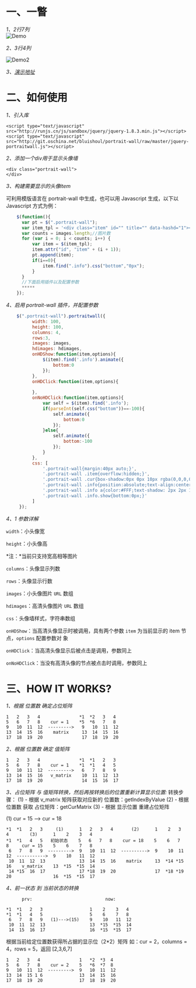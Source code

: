 # 一、一瞥

*1、2行7列*  
![Demo][1]

*2、3行4列*  

![Demo2][2] 

*3、[演示地址][3]*

# 二、如何使用

*1、引入库*

    <script type="text/javascript" src="http://runjs.cn/js/sandbox/jquery/jquery-1.8.3.min.js"></script>
	<script type="text/javascript" src="http://git.oschina.net/bluishoul/portrait-wall/raw/master/jquery-portraitwall.js"></script>

    
*2、添加一个div用于显示头像墙*  

	<div class="portrait-wall">
    </div>

*3、构建需要显示的头像item*

可利用模版语言在 portrait-wall 中生成，也可以用 Javascript 生成，以下以 Javascript 方式为例：
```javascript	
    $(function(){
      var pt = $(".portrait-wall");
      var item_tpl = '<div class="item" id="" title="" data-hashd="1"><div class="info"><a href="http://www.oschina.net/" target="_blank">OSChina</a></div></div>';
      var counts = images.length;//图片数
      for (var i = 0; i < counts; i++) {
          var item = $(item_tpl);
          item.attr("id", "item" + (i + 1));
          pt.append(item);
          if(i==0){
              item.find(".info").css("bottom","0px");
          }
      }
      //下面启用插件以及配置参数
      *****
    });
```
*4、启用 portrait-wall 插件，并配置参数*
```javascript
    $(".portrait-wall").portraitwall({
          width: 100,
          height: 100,
          columns: 4,
          rows:3,
          images: images,
          hdimages: hdimages,
          onHDShow:function(item,options){
              $(item).find('.info').animate({
                  bottom:0
              });
          },
          onHDClick:function(item,options){
              
          },
          onNoHDClick:function(item,options){
              var self = $(item).find('.info');
              if(parseInt(self.css("bottom"))==-100){
                  self.animate({
                      bottom:0
                  });
              }else{
                  self.animate({
                      bottom:-100
                  });
              }
          },
          css: [
              '.portrait-wall{margin:40px auto;}',
              '.portrait-wall .item{overflow:hidden;}',
              '.portrait-wall .cur{box-shadow:0px 0px 10px rgba(0,0,0,0.2) inset;}',
              '.portrait-wall .info{position:absolute;text-align:center;width:100%;height:100px;bottom:-100px;background-color:rgba(0, 0, 0, .5);;color:#FFF;line-height:100px;}',
              '.portrait-wall .info a{color:#FFF;text-shadow: 2px 2px 1px black;font-size: 14px;}',
              '.portrait-wall .info.show{bottom:0px;}'
          ]
 	 });
```
*4、1 参数详解*  

`width`：小头像宽  

`height`：小头像高  

*注：*当前只支持宽高相等图片  

`columns`：头像显示列数

`rows`：头像显示行数  

`images`：小头像图片 `URL` 数组  

`hdimages`：高清头像图片 `URL` 数组  

`css`：头像墙样式，字符串数组  

`onHDShow`：当高清头像显示时被调用，具有两个参数 `item` 为当前显示的 item 节点，`options` 配置参数对  象

`onHDClick`：当高清头像显示后被点击是调用，参数同上  

`onNoHDClick`：当没有高清头像的节点被点击时调用，参数同上 

# 三、HOW IT WORKS?

*1、根据 位置数 确定占位矩阵*

    1   2   3   4               *1  *2   3   4
    5   6   7   8    cur = 1    *5  *6   7   8
    9   10  11  12  --------->   9   10  11  12
    13  14  15  16	  matrix     13  14  15  16
    17  18  19  20               17  18  19  20
			
*2、根据 位置数 确定 值矩阵*

    1   2   3   4               *1  *1   2   3
    5   6   7   8    cur = 1    *1  *1   4   5
    9   10  11  12  --------->   6   7   8   9
    13  14  15  16	 v_matrix    10  11  12  13
    17  18  19  20               14  15  16  17

*3、占位矩阵 与 值矩阵转换，然后再按转换后的位置重新计算显示位置:*
			转换步骤：
			(1) - 根据 v_matrix 矩阵获取对应新的 位置数：getIndexByValue
			(2) - 根据 位置数 获取 占位矩阵：getCurMatrix
			(3) - 根据 显示位置 重建占位矩阵

(1) cur = 15 --> cur = 18

    *1  *1   2   3     (1)      1   2   3   4		(2)      1    2   3   4 	   (3)      1    2    3   4 
    *1  *1   4   5   初始状态    5   6   7   8    cur = 18    5    6   7   8	 cur = 15    5    6    7   8
     6   7   8   9  --------->  9   10  11  12  ---------->  9    10  11  12  ----------->  9    10   11  12
     10  11  12  13             13  14  15  16	  matrix     13  *14 *15  16	v_matrix    13  *15  *15  14
     14 *15  16  17             17 *18  19  20               17  *18 *19  20                16  *15  *15  17

*4、前一状态 到 当前状态的转换*

          prv: 							  now:

    *1  *1   2   3                  1    2    3   4 
    *1  *1   4   5                  5    6    7   8
     6   7   8   9   (1)--->(15)    9    10   11  12
     10  11  12  13                 13  *15  *15  14
     14  15  16  17                 16  *15  *15  17

根据当前给定位置数获得所占据的显示位（2*2）矩阵 如：cur = 2，columns = 4，rows = 5，返回 [2,3,6,7]

    1   2   3   4               1   *2  *3  4
    5   6   7   8    cur = 2    5   *6  *7  8
    9   10  11  12  --------->  9   10  11  12
    13  14  15 1 6              13  14  15  16
    17  18  19  20              17  18  19  20

  [1]: http://git.oschina.net/bluishoul/portrait-wall/raw/master/res/demo.png
  [2]: http://git.oschina.net/bluishoul/portrait-wall/raw/master/res/demo2.png
  [3]: http://sandbox.runjs.cn/show/oxynfmff
